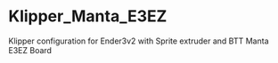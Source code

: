 # Klipper_Manta_E3EZ
Klipper configuration for Ender3v2 with Sprite extruder and BTT Manta E3EZ Board
